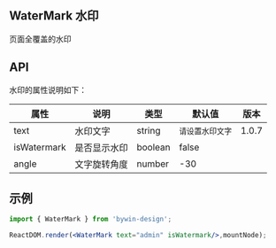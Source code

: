 
## WaterMark 水印

页面全覆盖的水印



## API

水印的属性说明如下：

| 属性 | 说明 | 类型 | 默认值 | 版本 |
| --- | --- | --- | --- | --- |
| text | 水印文字 | string | `请设置水印文字` | 1.0.7 |
| isWatermark | 是否显示水印 | boolean | false |  |
| angle | 文字旋转角度 | number | -30 |  |





##
## 示例
```jsx
import { WaterMark } from 'bywin-design';

ReactDOM.render(<WaterMark text="admin" isWatermark/>,mountNode);

```



